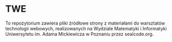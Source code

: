 # TWE
To repozytorium zawiera pliki źródłowe strony z materiałami do warsztatów technologii webowych, realizowanych na Wydziale Matematyki i Informatyki Uniwersytetu im. Adama Mickiewicza w Poznaniu przez sealcode.org. 
